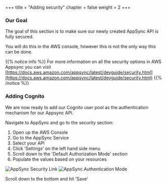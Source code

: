+++
title = "Adding security"
chapter = false
weight = 2
+++

### Our Goal

The goal of this section is to make sure our newly created AppSync API is fully secured.

You will do this in the AWS console, however this is not the only way this can be done.

{{% notice info %}}
For more information on all the security options in AWS Appsync you can visit [https://docs.aws.amazon.com/appsync/latest/devguide/security.html](https://docs.aws.amazon.com/appsync/latest/devguide/security.html)
{{% /notice %}}

### Adding Cognito

We are now ready to add our Cognito user pool as the authentication mechanism for our Appsync API.

Navigate to AppSync and go to the security section:

1. Open up the AWS Console
2. Go to the AppSync Service
3. Select your API
4. Click 'Settings' on the left hand side menu
5. Scroll down to the 'Default Authorization Mode' section
6. Populate the values based on your resources

![AppSync Security Link](/images/appsync-settings-link.png)
![AppSync Authentication Mode](/images/appsync-authentication-mode.png)

Scroll down to the bottom and hit 'Save'
